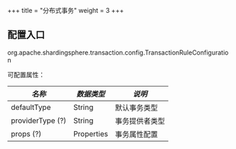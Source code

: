 +++
title = "分布式事务"
weight = 3
+++

## 配置入口

org.apache.shardingsphere.transaction.config.TransactionRuleConfiguration

可配置属性：

| *名称*             | *数据类型*     | *说明*    |
|------------------|------------|---------|
| defaultType      | String     | 默认事务类型  |
| providerType (?) | String     | 事务提供者类型 |
| props (?)        | Properties | 事务属性配置  |
